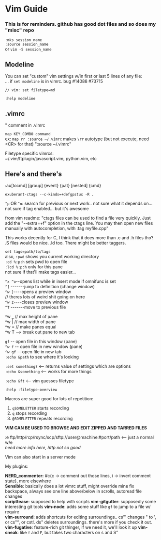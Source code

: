 # Vim Guide

### This is for reminders. github has good dot files and so does my "misc" repo 

`:mks session_name`  
`:source session_name`  
or `vim -S session_name`

## Modeline

You can set "custom" vim settings w/in first or last 5 lines of any file:  
... if `set modeline` is in vimrc. bug #14088 #73715

`// vim: set filetype=md`

`:help modeline`

## .vimrc

" comment in .vimrc

`map KEY_COMBO command`  
ex: `map rr :source ~/.vimrc` makes `\rr` autotype (but not execute, need &lt;CR> for that) ":source ~/.vimrc"

Filetype specific vimrcs:  
~/.vim/ftplugin/javascript.vim, python.vim, etc

## Here's and there's


:au[tocmd] [group] {event} {pat} [nested] {cmd}

`exuberant-ctags --c-kinds=+defgpstux -R .`

`^p` OR `^n`: search for previous or next work.. not sure what it depends on... not sure if tag enabled... but it's awesome

from vim readme: "ctags files can be used to find a file very quickly. Just add the "--extra=+f" option in the ctags line. You may then open new files manually with autocompletion, with :tag myfile.cpp"

This works decently for C, I think that it does more than .c and .h files tho? .S files would be nice. .ld too. There might be better taggers.

`set tags=path/to/tags`  
also, `:pwd` shows you current working directory  
`:cd %:p:h` sets pwd to open file  
`:lcd %:p:h` only for this pane  
not sure if that'll make tags easier...

`^x ^o`--opens list while in insert mode if omnifunc is set  
`^]` -------jump to definition  (change window)  
`^w }`----opens a preview window  
// theres lots of weird shit going on here  
`^w z`----closes preview window  
`^T` -------move to previous file  

^w _ // max height of pane  
^w | // max width of pane  
^w = // make panes equal  
^w T --> break out pane to new tab  

`gf` -- open file in this window (pane)  
`^w f` -- open file in new window (pane)  
`^w gf` -- open file in new tab  
`:echo &path` to see where it's looking

`:set something?` <-- returns value of settings which are options  
`:echo &something` <-- works for more things  

`:echo &ft` <-- vim guesses filetype

`:help :filetype-overview`

Macros are super good for lots of repetition:  
1) `qSOMELETTER` starts recording  
2) `q` stops recording  
3) `@SOMELETTER` repeats recording  

**VIM CAN BE USED TO BROWSE AND EDIT ZIPPED AND TARRED FILES**


:e ftp/http/rcp/rsync/scp/sftp://user@machine:#port/path <-- just a normal w/e  
*need more info here, http not so good*


Vim can also start in a server mode

My plugins:

**NERD_commenter:** #<lead>c{c -> comment out those lines, i -> invert comment state}, more elsewhere  
**Sensible**: basically does a lot vimrc stuff, might override mine  fix backspace, always see one line above/below in scrolls, autoread file changes  
**scripttease**: supposed to help with scripts 
**vim-gitgutter**: supposedly some interesting git tools
**vim-node**: adds some stuff like `gf` to jump to a file w/ require  
**vim-surround**: adds shortcuts for editing surroundings.. cs"' changes " to ', or cs"<q>, or cst!. ds" deletes surroundings. there's more if you check it out.  
**vim-fugative**: feature-rich git thinger, if we need it, we'll look it up
**vim-sneak**: like `f` and `F`, but takes two characters on s and S
